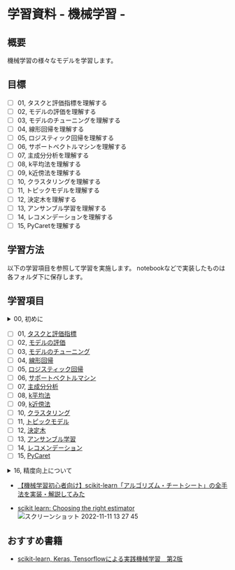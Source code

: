 # 学習資料 - 機械学習 - 

## 概要
機械学習の様々なモデルを学習します。

## 目標
- [ ] 01, タスクと評価指標を理解する
- [ ] 02, モデルの評価を理解する
- [ ] 03, モデルのチューニングを理解する
- [ ] 04, 線形回帰を理解する
- [ ] 05, ロジスティック回帰を理解する
- [ ] 06, サポートベクトルマシンを理解する
- [ ] 07, 主成分分析を理解する
- [ ] 08, k平均法を理解する
- [ ] 09, k近傍法を理解する
- [ ] 10, クラスタリングを理解する
- [ ] 11, トピックモデルを理解する
- [ ] 12, 決定木を理解する
- [ ] 13, アンサンブル学習を理解する
- [ ] 14, レコメンデーションを理解する
- [ ] 15, PyCaretを理解する

## 学習方法
以下の学習項目を参照して学習を実施します。 notebookなどで実装したものは各フォルダ下に保存します。

## 学習項目

<details><summary>00, 初めに</summary>
  
- [scikit-learn 入門：6つの機能と分類・回帰の実装方法を徹底解説！](https://www.codexa.net/scikit-learn-intro/)
- [機械学習プログラミング体験編（花の品種分類AI）](https://aiacademy.jp/texts/show/?id=162&context=subject-ml2_tutorial)
- [scikit-learn 入門 - Chainer](https://tutorials.chainer.org/ja/09_Introduction_to_Scikit-learn.html)

</details>  
  
- [ ] 01, [タスクと評価指標](01%2C%20%E3%82%BF%E3%82%B9%E3%82%AF%E3%81%A8%E8%A9%95%E4%BE%A1%E6%8C%87%E6%A8%99)
- [ ] 02, [モデルの評価](02%2C%20%E3%83%A2%E3%83%87%E3%83%AB%E3%81%AE%E8%A9%95%E4%BE%A1)
- [ ] 03, [モデルのチューニング](03%2C%20%E3%83%A2%E3%83%87%E3%83%AB%E3%81%AE%E3%83%81%E3%83%A5%E3%83%BC%E3%83%8B%E3%83%B3%E3%82%B0)
- [ ] 04, [線形回帰](04%2C%20%E7%B7%9A%E5%BD%A2%E5%9B%9E%E5%B8%B0)
- [ ] 05, [ロジスティック回帰](05%2C%20%E3%83%AD%E3%82%B8%E3%82%B9%E3%83%86%E3%82%A3%E3%83%83%E3%82%AF%E5%9B%9E%E5%B8%B0)
- [ ] 06, [サポートベクトルマシン](06%2C%20%E3%82%B5%E3%83%9D%E3%83%BC%E3%83%88%E3%83%99%E3%82%AF%E3%83%88%E3%83%AB%E3%83%9E%E3%82%B7%E3%83%B3)
- [ ] 07, [主成分分析](07%2C%20%E4%B8%BB%E6%88%90%E5%88%86%E5%88%86%E6%9E%90)
- [ ] 08, [k平均法](08%2C%20k%E5%B9%B3%E5%9D%87%E6%B3%95)
- [ ] 09, [k近傍法](09%2C%20k%E8%BF%91%E5%82%8D%E6%B3%95)
- [ ] 10, [クラスタリング](10%2C%20%E3%82%AF%E3%83%A9%E3%82%B9%E3%82%BF%E3%83%AA%E3%83%B3%E3%82%B0)
- [ ] 11, [トピックモデル](11%2C%20%E3%83%88%E3%83%94%E3%83%83%E3%82%AF%E3%83%A2%E3%83%87%E3%83%AB)
- [ ] 12, [決定木](12%2C%20%E6%B1%BA%E5%AE%9A%E6%9C%A8)
- [ ] 13, [アンサンブル学習](13%2C%20%E3%82%A2%E3%83%B3%E3%82%B5%E3%83%B3%E3%83%96%E3%83%AB%E5%AD%A6%E7%BF%92)
- [ ] 14, [レコメンデーション](14%2C%20%E3%83%AC%E3%82%B3%E3%83%A1%E3%83%B3%E3%83%87%E3%83%BC%E3%82%B7%E3%83%A7%E3%83%B3)
- [ ] 15, [PyCaret](15%2C%20PyCaret)

<details><summary>16, 精度向上について</summary>
  
- [特徴選択とは？機械学習の予測精度を改善させる必殺技「特徴選択」を理解しよう](https://www.codexa.net/feature-selection-methods/)
- [機械学習で特徴量を正しく選択する方法](https://rightcode.co.jp/blog/information-technology/feature-selection-right-choice)

</details>  

- [【機械学習初心者向け】scikit-learn「アルゴリズム・チートシート」の全手法を実装・解説してみた](https://qiita.com/sugulu_Ogawa_ISID/items/e3fc39f2e552f2355209)

- [scikit learn: Choosing the right estimator](https://scikit-learn.org/stable/tutorial/machine_learning_map/index.html)
![スクリーンショット 2022-11-11 13 27 45](https://user-images.githubusercontent.com/101298571/201263234-bbebfe64-d0cc-494f-a4d6-2b8108a40c16.png)

## おすすめ書籍
- [scikit-learn, Keras, Tensorflowによる実践機械学習　第2版](https://www.amazon.co.jp/-/en/Aur%C3%A9lien-G%C3%A9ron/dp/4873119286/ref=sr_1_1?crid=38C0UX5D7GXU0&keywords=scikit-learn+keras+tensorflow%E3%81%AB%E3%82%88%E3%82%8B%E5%AE%9F%E8%B7%B5%E6%A9%9F%E6%A2%B0%E5%AD%A6%E7%BF%92&qid=1663112672&s=books&sprefix=scikit+%2Cstripbooks%2C225&sr=1-1)
